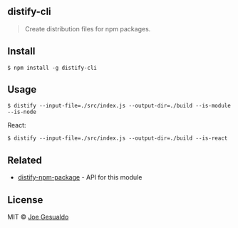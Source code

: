 ## distify-cli
> Create distribution files for npm packages.

## Install
```
$ npm install -g distify-cli
```

## Usage
```
$ distify --input-file=./src/index.js --output-dir=./build --is-module --is-node
```
React:
```
$ distify --input-file=./src/index.js --output-dir=./build --is-react
```

## Related
- [distify-npm-package](https://github.com/joegesualdo/distify-npm-package) - API for this module

## License
MIT © [Joe Gesualdo]()
